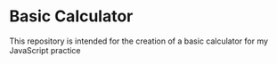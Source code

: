 # Basic Calculator
This repository is intended for the creation of a basic calculator for my JavaScript practice
